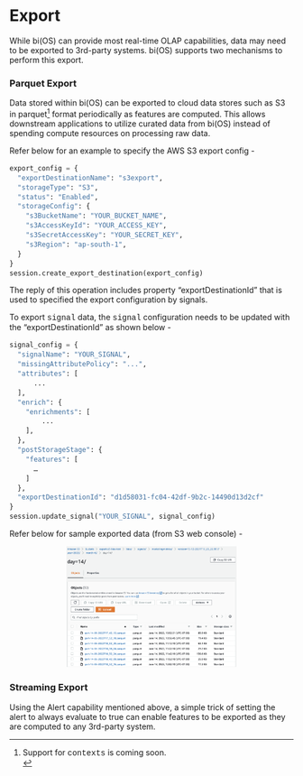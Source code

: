# Export

While bi(OS) can provide most real-time OLAP capabilities, data may need to be exported to 3rd-party systems. bi(OS) supports two mechanisms to perform this export.

### Parquet Export
Data stored within bi(OS) can be exported to cloud data stores such as S3 in parquet[^78]  format periodically as features are computed.
This allows downstream applications to utilize curated data from bi(OS) instead of spending compute resources on processing raw data.

Refer below for an example to specify the AWS S3 export config -

```python
export_config = {
  "exportDestinationName": "s3export",
  "storageType": "S3",
  "status": "Enabled",
  "storageConfig": {
    "s3BucketName": "YOUR_BUCKET_NAME",
    "s3AccessKeyId": "YOUR_ACCESS_KEY",
    "s3SecretAccessKey": "YOUR_SECRET_KEY",
    "s3Region": "ap-south-1",
  }
}
session.create_export_destination(export_config)
```
The reply of this operation includes property “exportDestinationId” that is used to specified the export configuration
by signals.

To export <span style="font-family:Courier New;">signal</span> data, the <span style="font-family:Courier New;">signal</span> configuration needs to be updated with the “exportDestinationId” as shown below -
```python
signal_config = {
  "signalName": "YOUR_SIGNAL",
  "missingAttributePolicy": "...",
  "attributes": [
      ...
  ],
  "enrich": {
    "enrichments": [
        ...
    ],
  },
  "postStorageStage": {
    "features": [
      …
    ]
  },
  "exportDestinationId": "d1d58031-fc04-42df-9b2c-14490d13d2cf"
}
session.update_signal("YOUR_SIGNAL", signal_config)
```

Refer below for sample exported data (from S3 web console) -

<p align="center">
    <img src="/docs/images/export.png" style="width:60%">
</p>

### Streaming Export
Using the Alert capability mentioned above, a simple trick of setting the alert to always evaluate to true can
enable features to be exported as they are computed to any 3rd-party system.


[^78]: Support for <span style="font-family:Courier New;">contexts</span> is coming soon. <br/>

